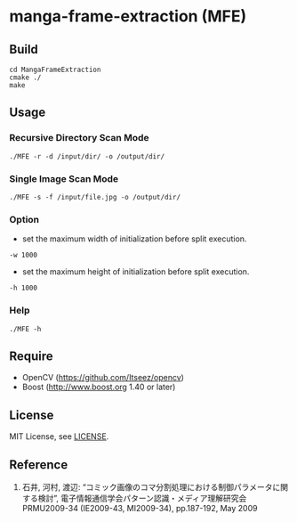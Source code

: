 manga-frame-extraction (MFE)
======================

## Build
```
cd MangaFrameExtraction
cmake ./
make
```

## Usage
###  Recursive Directory Scan Mode
```
./MFE -r -d /input/dir/ -o /output/dir/
```
###  Single Image Scan Mode
```
./MFE -s -f /input/file.jpg -o /output/dir/
```
###  Option
* set the maximum width of initialization before split execution.
```
-w 1000
```
* set the maximum height of initialization before split execution.
```
-h 1000
```
### Help
```
./MFE -h
```

## Require
*  OpenCV (https://github.com/Itseez/opencv)
*  Boost (http://www.boost.org 1.40 or later)

## License
MIT License, see [LICENSE](./LICENSE).

## Reference
1. 石井, 河村, 渡辺: “コミック画像のコマ分割処理における制御パラメータに関する検討”, 電子情報通信学会パターン認識・メディア理解研究会 PRMU2009-34 (IE2009-43, MI2009-34), pp.187-192, May 2009
